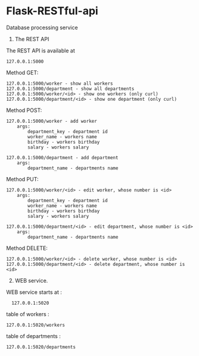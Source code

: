 # Flask-RESTful-api
Database processing service

1. The REST API 
 
 The REST API is available at 

    
    127.0.0.1:5000 

Method GET:
  
    127.0.0.1:5000/worker - show all workers
    127.0.0.1:5000/department - show all departments
    127.0.0.1:5000/worker/<id> - show one workers (only curl)
    127.0.0.1:5000/department/<id> - show one department (only curl)

Method POST:
  
    127.0.0.1:5000/worker - add worker
        args:
            department_key - department id
            worker_name - workers name
            birthday - workers birthday
            salary - workers salary
        
    127.0.0.1:5000/department - add department
        args:
            department_name - departments name
    

Method PUT:

    127.0.0.1:5000/worker/<id> - edit worker, whose number is <id>
        args:
            department_key - department id
            worker_name - workers name
            birthday - workers birthday
            salary - workers salary

    127.0.0.1:5000/department/<id> - edit department, whose number is <id>
        args:
            department_name - departments name

Method DELETE:
    
    127.0.0.1:5000/worker/<id> - delete worker, whose number is <id>
    127.0.0.1:5000/department/<id> - delete department, whose number is <id>


2. WEB service.

WEB service starts at :

      127.0.0.1:5020

table of workers : 

    127.0.0.1:5020/workers
    
table of departments : 

    127.0.0.1:5020/departments